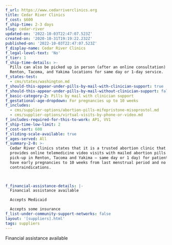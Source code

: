 ```yaml
---
f_url: https://www.cedarriverclinics.org
title: Cedar River Clinics
f_cost: $600
f_ship-time: 2-3 days
slug: cedar-river
updated-on: '2022-10-03T22:47:07.523Z'
created-on: '2020-10-31T19:19:22.232Z'
published-on: '2022-10-03T22:47:07.523Z'
f_display-name: Cedar River Clinics
f_legal-level-text: 'No'
f_tier: 1
f_ship-time-details: >-
  Pills can also be picked up in person (after an online consultation) at the
  Renton, Tacoma, and Yakima locations for same day or 1-day service.
f_states-test:
  - cms/states/washington.md
f_should-this-appear-under-pills-by-mail-with-clinician-support: true
f_should-this-appear-under-pills-by-mail-without-clinician-support: false
f_basic-category-2: Pills by mail with clinician support
f_gestational-age-dropdown: For pregnancies up to 10 weeks
f_includes:
  - cms/supplier-options/abortion-pills-mifepristone-misoprostol.md
  - cms/supplier-options/virtual-visits-by-phone-or-video.md
f_includes-required-for-this-to-work: AP1, VV1
f_ship-time-low-limit: 2
f_cost-sort: 600
f_sliding-scale-available: true
f_ages-served: All
f_summary-2-0: >-
  Cedar River Clinics states that it is a trusted abortion clinic that also
  provides online telemedicine video visits with mailed abortion pills (or
  pick-up in Renton, Tacoma and Yakima – same day or 1 day) for patients who
  have early pregnancies to 10 weeks from last menstrual period and no medical
  contraindications.


  ‍
f_financial-assistance-details: |-
  Financial assistance available

  Accepts Medicaid

  Accepts some insurance
f_list-under-community-support-networks: false
layout: '[suppliers].html'
tags: suppliers
---
```


Financial assistance available
